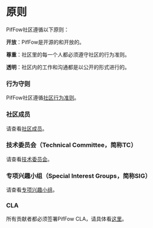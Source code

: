 # 原则

PifFow社区遵循以下原则：

**开放**：PifFow是开源的和开放的。

**尊重**：社区里的每一个人都必须遵守社区的行为准则。

**透明**：社区内的工作和沟通都是以公开的形式进行的。

### 行为守则

PifFow社区遵循[社区行为准则](https://github.com/cas-bigdatalab/piflow/blob/master/PiFlow%E7%A4%BE%E5%8C%BA%E8%A1%8C%E4%B8%BA%E5%AE%88%E5%88%99.md)。


### 社区成员

请查看[社区成员](community-membership.md)。


### 技术委员会（Technical Committee，简称TC）

请查看[技术委员会](https://gitee.com/opengauss/tc/blob/master/README.md)。


### 专项兴趣小组（Special Interest Groups，简称SIG）

请查看[专项兴趣小组](https://gitee.com/opengauss/tc/blob/master/sigs/README.md)。

### CLA

所有贡献者都必须签署PifFow CLA，请具体看[这里](https://opengauss.org/zh/cla.html)。
